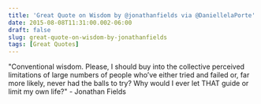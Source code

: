 ```yaml
---
title: 'Great Quote on Wisdom by @jonathanfields via @DaniellelaPorte'
date: 2015-08-08T11:31:00.002-06:00
draft: false
slug: great-quote-on-wisdom-by-jonathanfields
tags: [Great Quotes]
---
```


"Conventional wisdom. Please, I should buy into the collective perceived limitations of large numbers of people who’ve either tried and failed or, far more likely, never had the balls to try? Why would I ever let THAT guide or limit my own life?" - Jonathan Fields